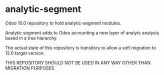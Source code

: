 # analytic-segment

Odoo 10.0 repository to hold analytic-segment modules.

Analytic segment adds to Odoo accounting a new layer of analytc analysis based in a tree hierarchy.

The actual state of this repository is transitory to allow a soft migration to 12.0 target version.

THIS REPOSITORY SHOULD NOT BE USED IN ANY WAY OTHER THAN MIGRATION PURPOSES
